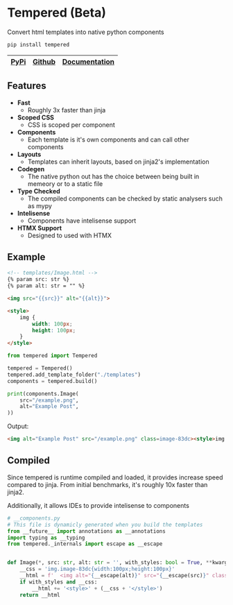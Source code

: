 # Tempered (Beta)

Convert html templates into native python components


```python
pip install tempered
```

| [PyPi](https://pypi.org/project/tempered) | [Github](https://github.com/Ben-Brady/tempered) | [Documentation](https://github.com/Ben-Brady/tempered/blob/main/DOCUMENTATION.md) |
| - | - | - |


## Features

- **Fast**
  - Roughly 3x faster than jinja
- **Scoped CSS**
  - CSS is scoped per component
- **Components**
  - Each template is it's own components and can call other components
- **Layouts**
  - Templates can inherit layouts, based on jinja2's implementation
- **Codegen**
  - The native python out has the choice between being built in memeory or to a static file
- **Type Checked**
  - The compiled components can be checked by static analysers such as mypy
- **Intelisense**
  - Components have intelisense support
- **HTMX Support**
  - Designed to used with HTMX

## Example

```html
<!-- templates/Image.html -->
{% param src: str %}
{% param alt: str = "" %}

<img src="{{src}}" alt="{{alt}}">

<style>
    img {
        width: 100px;
        height: 100px;
    }
</style>
```

```python
from tempered import Tempered

tempered = Tempered()
tempered.add_template_folder("./templates")
components = tempered.build()

print(components.Image(
    src="/example.png",
    alt="Example Post",
))
```

Output:
```html
<img alt="Example Post" src="/example.png" class=image-83dc><style>img.image-83dc{width:100px;height:100px}</style>
```


## Compiled

Since tempered is runtime compiled and loaded, it provides increase speed compared to jinja. From initial benchmarks, it's roughly 10x faster than jinja2.

Additionally, it allows IDEs to provide intelisense to components


```python
# __components.py
# This file is dynamicly generated when you build the templates
from __future__ import annotations as __annotations
import typing as __typing
from tempered._internals import escape as __escape


def Image(*, src: str, alt: str = '', with_styles: bool = True, **kwargs: __typing.Any) -> str:
    __css = 'img.image-83dc{width:100px;height:100px}'
    __html = f'  <img alt="{__escape(alt)}" src="{__escape(src)}" class=image-83dc>'
    if with_styles and __css:
        __html += '<style>' + (__css + '</style>')
    return __html

```
